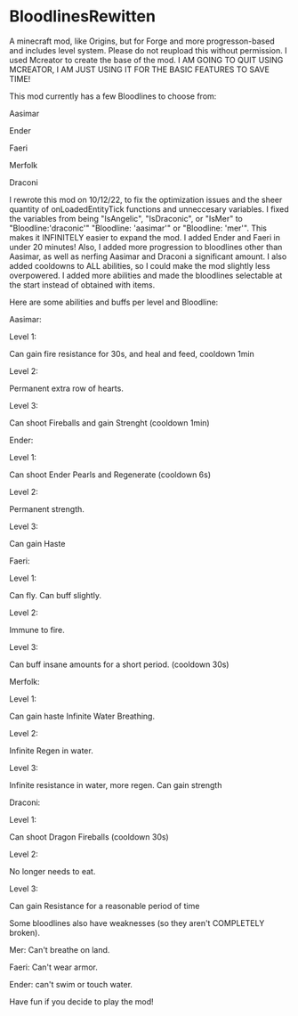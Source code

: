 # BloodlinesRewitten
A minecraft mod, like Origins, but for Forge and more progresson-based and includes level system. 
Please do not reupload this without permission. 
I used Mcreator to create the base of the mod.
I AM GOING TO QUIT USING MCREATOR, I AM JUST USING IT FOR THE BASIC FEATURES TO SAVE TIME!

This mod currently has a few Bloodlines to choose from:

Aasimar

Ender

Faeri

Merfolk

Draconi

I rewrote this mod on 10/12/22, to fix the optimization issues and the sheer quantity of onLoadedEntityTick functions and unneccesary variables. I fixed the variables from being "IsAngelic", "IsDraconic", or "IsMer" to "Bloodline:'draconic'" "Bloodline: 'aasimar'" or "Bloodline: 'mer'". This makes it INFINITELY easier to expand the mod. I added Ender and Faeri in under 20 minutes! Also, I added more progression to bloodlines other than Aasimar, as well as nerfing Aasimar and Draconi a significant amount. I also added cooldowns to ALL abilities, so I could make the mod slightly less overpowered. I added more abilities and made the bloodlines selectable at the start instead of obtained with items.


Here are some abilities and buffs per level and Bloodline:


Aasimar:

Level 1:

Can gain fire resistance for 30s, and heal and feed, cooldown 1min

Level 2:

Permanent extra row of hearts.

Level 3:

Can shoot Fireballs and gain Strenght (cooldown 1min)


Ender:

Level 1:

Can shoot Ender Pearls and Regenerate (cooldown 6s)

Level 2:

Permanent strength.

Level 3:

Can gain Haste


Faeri:

Level 1:

Can fly.
Can buff slightly.

Level 2:

Immune to fire.

Level 3:

Can buff insane amounts for a short period. (cooldown 30s)



Merfolk:

Level 1:

Can gain haste
Infinite Water Breathing.

Level 2:

Infinite Regen in water.

Level 3:

Infinite resistance in water, more regen.
Can gain strength


Draconi:

Level 1:

Can shoot Dragon Fireballs (cooldown 30s)

Level 2:

No longer needs to eat.

Level 3:

Can gain Resistance for a reasonable period of time




Some bloodlines also have weaknesses (so they aren't COMPLETELY broken).

Mer: Can't breathe on land.

Faeri: Can't wear armor.

Ender: can't swim or touch water.


Have fun if you decide to play the mod!
